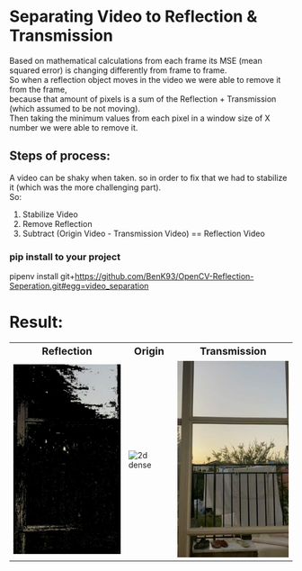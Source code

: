 # Separating Video to Reflection & Transmission 
Based on mathematical calculations from each frame its MSE (mean squared error) is changing differently from frame to frame.  
So when a reflection object moves in the video we were able to remove it from the frame,  
because that amount of pixels is a sum of the Reflection + Transmission (which assumed to be not moving).  
Then taking the minimum values from each pixel in a window size of X number we were able to remove it.

## Steps of process:
A video can be shaky when taken. so in order to fix that we had to stabilize it (which was the more challenging part).  
So:
1. Stabilize Video
2. Remove Reflection
3. Subtract (Origin Video - Transmission Video) == Reflection Video 


### pip install to your project
pipenv install git+https://github.com/BenK93/OpenCV-Reflection-Seperation.git#egg=video_separation
# Result: 

<table>
  <tr>
    <th style="font-size: large">Reflection</th>
    <th style="font-size: large">Origin</th>
    <th style="font-size: large">Transmission</th>
  </tr>

  <tr>
    <td><img src="docs/images/reflectionVid.gif" width="220" alt="2d sparse"></td>
    <td><img src="docs/images/originVid.gif"  width="220" alt="2d dense"></td>
    <td><img src="docs/images/transmissionVid.gif"   width="220" alt="3d"></td>
  </tr>


</table>


